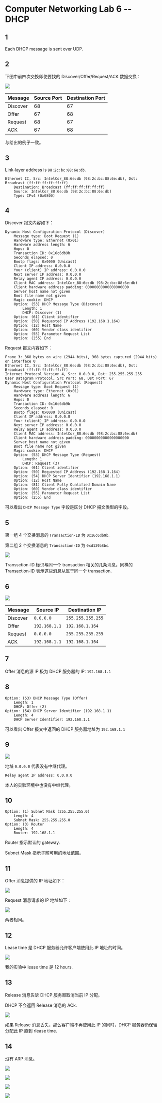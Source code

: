 # Computer Networking Lab 6 -- DHCP

## 1

Each DHCP message is sent over UDP.

## 2

下图中前四次交换即使要找的 Discover/Offer/Request/ACK 数据交换：

![](pics/2.jpg)

| Message  | Source Port | Destination Port |
| -------- | ----------- | ---------------- |
| Discover | 68          | 67               |
| Offer    | 67          | 68               |
| Request  | 68          | 67               |
| ACK      | 67          | 68               |

与给出的例子一致。

## 3

Link-layer address is `98:2c:bc:88:6e:db`.

```pseudocode
Ethernet II, Src: IntelCor_88:6e:db (98:2c:bc:88:6e:db), Dst: Broadcast (ff:ff:ff:ff:ff:ff)
    Destination: Broadcast (ff:ff:ff:ff:ff:ff)
    Source: IntelCor_88:6e:db (98:2c:bc:88:6e:db)
    Type: IPv4 (0x0800)
```

## 4

Discover 报文内容如下：

```pseudocode
Dynamic Host Configuration Protocol (Discover)
    Message type: Boot Request (1)
    Hardware type: Ethernet (0x01)
    Hardware address length: 6
    Hops: 0
    Transaction ID: 0x16c6db9b
    Seconds elapsed: 0
    Bootp flags: 0x0000 (Unicast)
    Client IP address: 0.0.0.0
    Your (client) IP address: 0.0.0.0
    Next server IP address: 0.0.0.0
    Relay agent IP address: 0.0.0.0
    Client MAC address: IntelCor_88:6e:db (98:2c:bc:88:6e:db)
    Client hardware address padding: 00000000000000000000
    Server host name not given
    Boot file name not given
    Magic cookie: DHCP
    Option: (53) DHCP Message Type (Discover)
        Length: 1
        DHCP: Discover (1)
    Option: (61) Client identifier
    Option: (50) Requested IP Address (192.168.1.164)
    Option: (12) Host Name
    Option: (60) Vendor class identifier
    Option: (55) Parameter Request List
    Option: (255) End
```

Request 报文内容如下：

```pseudocode
Frame 3: 368 bytes on wire (2944 bits), 368 bytes captured (2944 bits) on interface 0
Ethernet II, Src: IntelCor_88:6e:db (98:2c:bc:88:6e:db), Dst: Broadcast (ff:ff:ff:ff:ff:ff)
Internet Protocol Version 4, Src: 0.0.0.0, Dst: 255.255.255.255
User Datagram Protocol, Src Port: 68, Dst Port: 67
Dynamic Host Configuration Protocol (Request)
    Message type: Boot Request (1)
    Hardware type: Ethernet (0x01)
    Hardware address length: 6
    Hops: 0
    Transaction ID: 0x16c6db9b
    Seconds elapsed: 0
    Bootp flags: 0x0000 (Unicast)
    Client IP address: 0.0.0.0
    Your (client) IP address: 0.0.0.0
    Next server IP address: 0.0.0.0
    Relay agent IP address: 0.0.0.0
    Client MAC address: IntelCor_88:6e:db (98:2c:bc:88:6e:db)
    Client hardware address padding: 00000000000000000000
    Server host name not given
    Boot file name not given
    Magic cookie: DHCP
    Option: (53) DHCP Message Type (Request)
        Length: 1
        DHCP: Request (3)
    Option: (61) Client identifier
    Option: (50) Requested IP Address (192.168.1.164)
    Option: (54) DHCP Server Identifier (192.168.1.1)
    Option: (12) Host Name
    Option: (81) Client Fully Qualified Domain Name
    Option: (60) Vendor class identifier
    Option: (55) Parameter Request List
    Option: (255) End
```

可以看出 `DHCP Message Type` 字段是区分 DHCP 报文类型的字段。

## 5

第一组 4 个交换消息的 `Transaction-ID` 为 `0x16c6db9b`.

第二组 2 个交换消息的 `Transaction-ID` 为 `0xd139b8bc`.

![](pics/5.png)

Transsction-ID 标识与同一个 transaction 相关的几条消息，同样的 Transaction-ID 表示这些消息从属于同一个 transaction.

## 6

![](pics/6.png)

| Message  | Source IP     | Destination IP    |
| -------- | ------------- | ----------------- |
| Discover | `0.0.0.0`     | `255.255.255.255` |
| Offer    | `192.168.1.1` | `192.168.1.164`   |
| Request  | `0.0.0.0`     | `255.255.255.255` |
| ACK      | `192.168.1.1` | `192.168.1.164`   |

## 7

Offer 消息的源 IP 极为 DHCP 服务器的 IP: `192.168.1.1`

## 8

```pseudocode
Option: (53) DHCP Message Type (Offer)
    Length: 1
    DHCP: Offer (2)
Option: (54) DHCP Server Identifier (192.168.1.1)
    Length: 4
    DHCP Server Identifier: 192.168.1.1
```

可以看出 Offer 报文中返回的 DHCP 服务器地址为 `192.168.1.1`

## 9

![](pics/9-1.png)

地址 `0.0.0.0` 代表没有中继代理。

```pseudocode
Relay agent IP address: 0.0.0.0
```

本人的实验环境中也没有中继代理。

## 10

```pseudocode
Option: (1) Subnet Mask (255.255.255.0)
    Length: 4
    Subnet Mask: 255.255.255.0
Option: (3) Router
    Length: 4
    Router: 192.168.1.1
```

Router 指示默认的 gateway.

Subnet Mask 指示子网可用的地址范围。

## 11

Offer 消息提供的 IP 地址如下：

![](pics/11-1.png)

Request 消息请求的 IP 地址如下：

![](pics/11.png)

两者相同。

## 12

Lease time 是 DHCP 服务器允许客户端使用此 IP 地址的时间。

![](pics/12.png)

我的实验中 lease time 是 12 hours.

## 13

Release 消息告诉 DHCP 服务器取消当前 IP 分配。

DHCP 不会返回 Release 消息的 ACk.

![](pics/13.png)

如果 Release 消息丢失，那么客户端不再使用此 IP 的同时，DHCP 服务器仍保留分配此 IP 直到 rlease time.

## 14

没有 ARP 消息。

![](pics/14-1.png)

![](pics/14-2.png)

![](pics/14-3.png)

![](pics/14-4.png)
